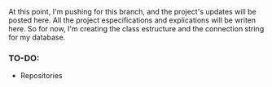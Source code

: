 At this point, I'm pushing for this branch, and the project's updates will be posted here. All the project especifications and explications will be writen here. So for now, I'm creating the class estructure 
and the connection string for my database.

### TO-DO: ###
- Repositories
